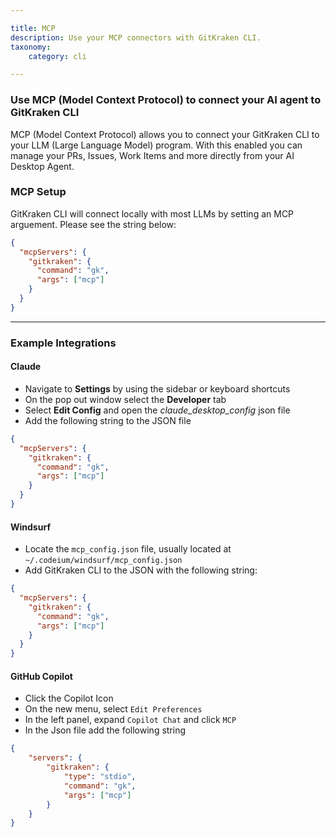```yaml
---

title: MCP
description: Use your MCP connectors with GitKraken CLI. 
taxonomy:
    category: cli

---
```



### Use MCP (Model Context Protocol) to connect your AI agent to GitKraken CLI 

MCP (Model Context Protocol) allows you to connect your GitKraken CLI to your LLM (Large Language Model) program. With this enabled you can manage your PRs, Issues, Work Items and more directly from your AI Desktop Agent. 

### MCP Setup

GitKraken CLI will connect locally with most LLMs by setting an MCP arguement. Please see the string below:

```json
{
  "mcpServers": {
    "gitkraken": {
      "command": "gk",
      "args": ["mcp"]
    }
  }
}

```
***

### Example Integrations

#### Claude

* Navigate to **Settings** by using the sidebar or keyboard shortcuts
* On the pop out window select the **Developer** tab
* Select **Edit Config** and open the *claude_desktop_config* json file
* Add the following string to the JSON file
  
```json
{
  "mcpServers": {
    "gitkraken": {
      "command": "gk",
      "args": ["mcp"]
    }
  }
}

```

#### Windsurf
* Locate the `mcp_config.json` file, usually located at `~/.codeium/windsurf/mcp_config.json`
* Add GitKraken CLI to the JSON with the following string: 

```json
{
  "mcpServers": {
    "gitkraken": {
      "command": "gk",
      "args": ["mcp"]
    }
  }
}

```

#### GitHub Copilot

* Click the Copilot Icon
* On the new menu, select `Edit Preferences`
* In the left panel, expand `Copilot Chat` and click `MCP`
* In the Json file add the following string

```json
{
    "servers": {
        "gitkraken": {
            "type": "stdio",
            "command": "gk",
            "args": ["mcp"]
        }
    }
}

```



